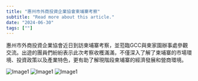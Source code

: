 ```yaml
---
title: "惠州市外商投資企業協會柬埔寨考察"
subtitle: "Read more about this article."
date: "2024-06-30"
tags: [""]
---
```


惠州市外商投資企業協會近日到訪柬埔寨考察，並蒞臨GCC與柬家園辦事處參觀交流。出遊的團員們紛紛表示此次考察收穫滿滿，不僅深入了解了柬埔寨的市場環境、投資政策以及產業特色，更有助了解現階段柬埔寨的經濟發展和營商環境。

![Image1](/images/huizhou-visits-cambodia/img1.jpg "new-year-reunion")
![Image1](/images/huizhou-visits-cambodia/img2.jpg "new-year-reunion")
![Image1](/images/huizhou-visits-cambodia/img3.jpg "new-year-reunion")
